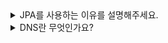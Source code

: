 <details>
<summary> 
JPA를 사용하는 이유를 설명해주세요.
</summary>

🔗 질문 링크: [JPA를 사용하는 이유를 설명해주세요.](https://www.maeil-mail.kr/question/25)

✅ 답변 내용:
<pre>
  객체 지향적인 코드를 작성할 수 있는 이유가 가장 큼
  기존 Mybatis는 ORM매핑이 아닌 데이터 매핑이기 때문에 데이터베이스의 테이블을 매핑하는 수준으로 사용할 수 있어
  객체 지향적으로 코드를 작성할 수 없는 문제가 있음
  따라서 SQL 문법에 의존하게 되고 보일러 코드들이 너무 많았음
  약간의 수정이 필요한 경우에도 모든 메서드가 변경
  JPA를 사용함으로써 엔티티를 변경하는 것 만으로도 데이터베이스에 매핑이 되기 때문에
  더 객체 지향적으로 사용이 가능
</pre>

📝 피드백 내용:
<pre>
  굿 좋았습니다💯
  하지만 매일메일을 보면 데이터 액세스 계층과 관련된 내용이 있어요.
  객체 지향적 코드 작성 외에 데이터 액세스 계층 구현과 관련된 내용을 답변에 보완해주세요~!
</pre>

✨ 질문에 대한 보충 학습 내용:
<pre>
- 학습한 내용
- 또는 답변에 보완하면 좋았을 내용
</pre>

👀 참고 링크:
  
</details>

<details>
<summary> 
  DNS란 무엇인가요?
</summary>

🔗 질문 링크: [DNS란 무엇인가요?](https://www.maeil-mail.kr/question/201)

✅ 답변 내용:
<pre>
  DNS는 URL 같은 도메인 주소를 IP주소로 변환해주는 서버로 알고 있습니다.
</pre>

💡 꼬리 질문1: DNS 질의 과정에 대해 설명해주세요
<pre>
  우선 클라이언트가 naver.com 도메인을 입력하면, 전송 계층을 사용해 DNS로 도메인 주소를 보내고
  DNS 서버에서 도메인에 맞는 IP 주소를 찾게 되고
  그런 일련의 과정을 거쳐 클라이언트에게 응답을 하게 됩니다.
  이때 TCP/IP 3 way handshake, 4 way handshake로 통신을 하게 됩니다.
  ....
</pre>

📝 피드백 내용:
<pre>
  1. DNS가 무엇인지에 대한 답변은 간결하고 좋았습니다.
  2. DNS 질의 과정을 설명할 때, OSI 7계층/TCP/IP 관련된 개념을 설명하기 보단,
  루트 서버, TLD 서버, 네임 서버의 개념을 답변하는 것이 더 좋을 것 같아요
</pre>

✨ 질문에 대한 보충 학습 내용:
<pre>
- 학습한 내용
- 또는 답변에 보완하면 좋았을 내용
</pre>

👀 참고 링크:
  
</details>
